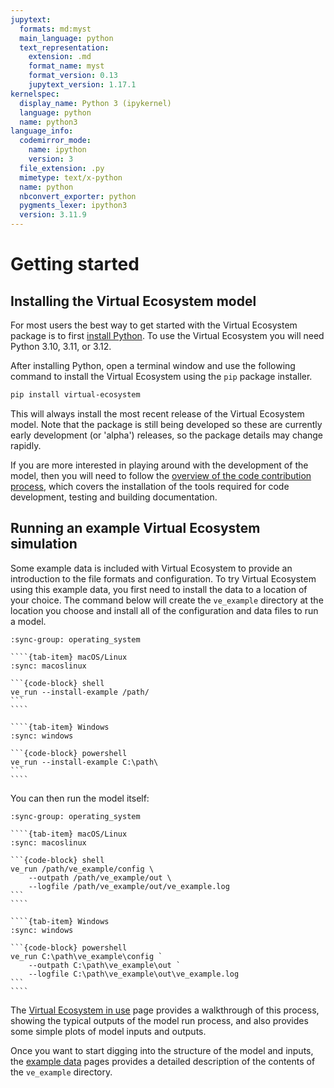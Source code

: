 ```yaml
---
jupytext:
  formats: md:myst
  main_language: python
  text_representation:
    extension: .md
    format_name: myst
    format_version: 0.13
    jupytext_version: 1.17.1
kernelspec:
  display_name: Python 3 (ipykernel)
  language: python
  name: python3
language_info:
  codemirror_mode:
    name: ipython
    version: 3
  file_extension: .py
  mimetype: text/x-python
  name: python
  nbconvert_exporter: python
  pygments_lexer: ipython3
  version: 3.11.9
---
```


# Getting started

## Installing the Virtual Ecosystem model

For most users the best way to get started with the Virtual Ecosystem package is to
first [install Python](https://www.python.org/downloads/). To use the Virtual Ecosystem
you will need Python 3.10, 3.11, or 3.12.

After installing Python, open a terminal window and use the following command to install
the Virtual Ecosystem using the `pip` package installer.

```sh
pip install virtual-ecosystem
```

This will always install the most recent release of the Virtual Ecosystem model. Note
that the package is still being developed so these are currently early development (or
'alpha') releases, so the package details may change rapidly.

If you are more interested in playing around with the development of the model, then you
will need to follow the [overview of the code contribution
process](../development/contributing/overview.md), which covers the installation of the
tools required for code development, testing and building documentation.

## Running an example Virtual Ecosystem simulation

Some example data is included with Virtual Ecosystem to provide an introduction to the
file formats and configuration. To try Virtual Ecosystem using this example data, you
first need to install the data to a location of your choice. The command below will
create the `ve_example` directory at the location you choose and install all of the
configuration and data files to run a model.

`````{tab-set}
:sync-group: operating_system

````{tab-item} macOS/Linux
:sync: macoslinux

```{code-block} shell
ve_run --install-example /path/
```
````

````{tab-item} Windows
:sync: windows

```{code-block} powershell
ve_run --install-example C:\path\
```
````
`````

You can then run the model itself:

`````{tab-set}
:sync-group: operating_system

````{tab-item} macOS/Linux
:sync: macoslinux

```{code-block} shell
ve_run /path/ve_example/config \
    --outpath /path/ve_example/out \
    --logfile /path/ve_example/out/ve_example.log
```
````

````{tab-item} Windows
:sync: windows

```{code-block} powershell
ve_run C:\path\ve_example\config `
    --outpath C:\path\ve_example\out `
    --logfile C:\path\ve_example\out\ve_example.log
```
````
`````

The [Virtual Ecosystem in use](virtual_ecosystem_in_use.md) page provides a walkthrough
of this process, showing the typical outputs of the model run process, and also provides
some simple plots of model inputs and outputs.

Once you want to start digging into the structure of the model and inputs, the [example
data](./example_data.md) pages provides a detailed description of the  contents of the
`ve_example` directory.
